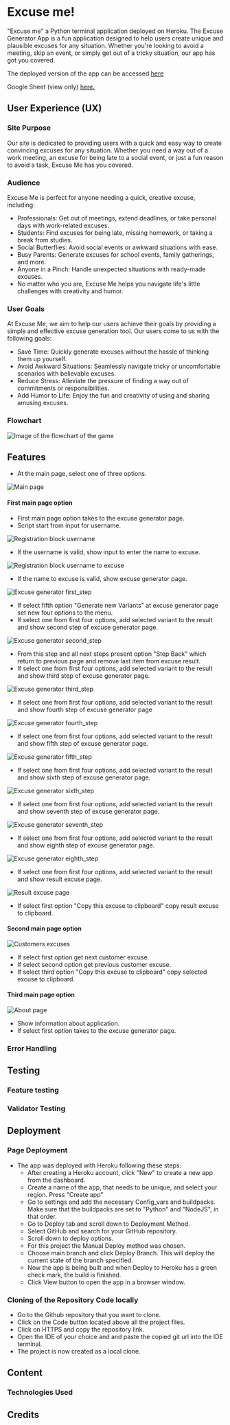 # Excuse me!

"Excuse me" a Python terminal application deployed on Heroku.
The Excuse Generator App is a fun application designed to help users create unique and plausible excuses for any situation.
Whether you're looking to avoid a meeting, skip an event, or simply get out of a tricky situation, our app has got you covered.

The deployed version of the app can be accessed [here](https://excuse-me-fe33fb7ffa8d.herokuapp.com/)

Google Sheet (view only) [here.](https://docs.google.com/spreadsheets/d/1gNPjJa_Dcd1mdzmPWuY7RFV419DvwEJb8JBrkBt6M9g/edit?usp=sharing)

## User Experience (UX)

### Site Purpose
Our site is dedicated to providing users with a quick and easy way to create convincing excuses for any situation.
Whether you need a way out of a work meeting, an excuse for being late to a social event, or just a fun reason to avoid a task, Excuse Me has you covered.
### Audience
Excuse Me is perfect for anyone needing a quick, creative excuse, including:

- Professionals: Get out of meetings, extend deadlines, or take personal days with work-related excuses.
- Students: Find excuses for being late, missing homework, or taking a break from studies.
- Social Butterflies: Avoid social events or awkward situations with ease.
- Busy Parents: Generate excuses for school events, family gatherings, and more.
- Anyone in a Pinch: Handle unexpected situations with ready-made excuses.
- No matter who you are, Excuse Me helps you navigate life's little challenges with creativity and humor.

### User Goals
At Excuse Me, we aim to help our users achieve their goals by providing a simple and effective excuse generation tool. Our users come to us with the following goals:

- Save Time: Quickly generate excuses without the hassle of thinking them up yourself.
- Avoid Awkward Situations: Seamlessly navigate tricky or uncomfortable scenarios with believable excuses.
- Reduce Stress: Alleviate the pressure of finding a way out of commitments or responsibilities.
- Add Humor to Life: Enjoy the fun and creativity of using and sharing amusing excuses.

### Flowchart
![Image of the flowchart of the game](documentation/diagram_drawio.png)

## Features
- At the main page, select one of three options.

![Main page](documentation/main_page.png)
#### First main page option
- First main page option takes to the excuse generator page.
- Script start from input for username.

![Registration block username](documentation/registration_block_username.png)
- If the username is valid, show input to enter the name to excuse.

![Registration block username to excuse](documentation/registration_block_username_to_excuse.png)
- If the name to excuse is valid, show excuse generator page.

![Excuse generator first_step](documentation/excuse_generator_first_step.png)
- If select fifth option "Generate new Variants" at excuse generator page set new four options to the menu.
- If select one from first four options, add selected variant to the result and show second step of excuse generator page.

![Excuse generator second_step](documentation/excuse_generator_second_step.png)
- From this step and all next steps present option "Step Back" which return to previous page and remove last item from excuse result.
- If select one from first four options, add selected variant to the result and show third step of excuse generator page.

![Excuse generator third_step](documentation/excuse_generator_third_step.png)
- If select one from first four options, add selected variant to the result and show fourth step of excuse generator page

![Excuse generator fourth_step](documentation/excuse_generator_fourth_step.png)
- If select one from first four options, add selected variant to the result and show fifth step of excuse generator page.

![Excuse generator fifth_step](documentation/excuse_generator_fifth_step.png)
- If select one from first four options, add selected variant to the result and show sixth step of excuse generator page.

![Excuse generator sixth_step](documentation/excuse_generator_sixth_step.png)
- If select one from first four options, add selected variant to the result and show seventh step of excuse generator page.

![Excuse generator seventh_step](documentation/excuse_generator_seventh_step.png)
- If select one from first four options, add selected variant to the result and show eighth step of excuse generator page.

![Excuse generator eighth_step](documentation/excuse_generator_eighth_step.png)
- If select one from first four options, add selected variant to the result and show result excuse page.

![Result excuse page](documentation/result_excuse_page.png)
- If select first option "Copy this excuse to clipboard" copy result excuse to clipboard.
#### Second main page option
![Customers excuses](documentation/customers_excuses.png)
- If select first option get next customer excuse.
- If select second option get previous customer excuse.
- If select third option "Copy this excuse to clipboard" copy selected excuse to clipboard.
#### Third main page option
![About page](documentation/about_page.png)
- Show information about application.
- If select first option takes to the excuse generator page.

### Error Handling


## Testing


### Feature testing


### Validator Testing


## Deployment

### Page Deployment
-   The app was deployed with Heroku following these steps:
    -   After creating a Heroku account, click "New" to create a new app from the dashboard.
    -   Create a name of the app, that needs to be unique, and select your region. Press "Create app"
    -   Go to settings and add the necessary Config_vars and buildpacks. Make sure that the buildpacks are set to "Python" and "NodeJS", in that order.
    -   Go to Deploy tab and scroll down to Deployment Method.
    -   Select GitHub and search for your GitHub repository.
    -   Scroll down to deploy options.
    -   For this project the Manual Deploy method was chosen.
    -   Choose main branch and click Deploy Branch. This will deploy the current state of the branch specified.
    -   Now the app is being built and when Deploy to Heroku has a green check mark, the build is finished.
    -   Click View button to open the app in a browser window.

### Cloning of the Repository Code locally
-   Go to the Github repository that you want to clone.
-   Click on the Code button located above all the project files.
-   Click on HTTPS and copy the repository link.
-   Open the IDE of your choice and and paste the copied git url into the IDE terminal.
-   The project is now created as a local clone.


## Content

### Technologies Used

## Credits
